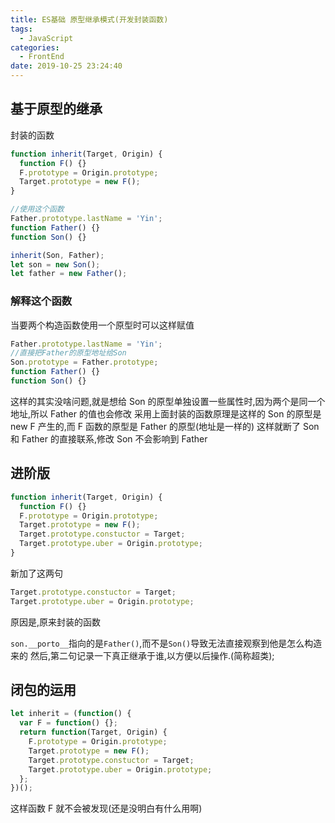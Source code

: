 ```yaml
---
title: ES基础 原型继承模式(开发封装函数)
tags:
  - JavaScript
categories:
  - FrontEnd
date: 2019-10-25 23:24:40
---
```


## 基于原型的继承

封装的函数

```javascript
function inherit(Target, Origin) {
  function F() {}
  F.prototype = Origin.prototype;
  Target.prototype = new F();
}

//使用这个函数
Father.prototype.lastName = 'Yin';
function Father() {}
function Son() {}

inherit(Son, Father);
let son = new Son();
let father = new Father();
```

### 解释这个函数

当要两个构造函数使用一个原型时可以这样赋值

```javascript
Father.prototype.lastName = 'Yin';
//直接把Father的原型地址给Son
Son.prototype = Father.prototype;
function Father() {}
function Son() {}
```

这样的其实没啥问题,就是想给 Son 的原型单独设置一些属性时,因为两个是同一个地址,所以 Father 的值也会修改
采用上面封装的函数原理是这样的
Son 的原型是 new F 产生的,而 F 函数的原型是 Father 的原型(地址是一样的)
这样就断了 Son 和 Father 的直接联系,修改 Son 不会影响到 Father

## 进阶版

```javascript
function inherit(Target, Origin) {
  function F() {}
  F.prototype = Origin.prototype;
  Target.prototype = new F();
  Target.prototype.constuctor = Target;
  Target.prototype.uber = Origin.prototype;
}
```

新加了这两句

```javascript
Target.prototype.constuctor = Target;
Target.prototype.uber = Origin.prototype;
```

原因是,原来封装的函数

`son.__porto__`指向的是`Father()`,而不是`Son()`导致无法直接观察到他是怎么构造来的
然后,第二句记录一下真正继承于谁,以方便以后操作.(简称超类);

## 闭包的运用

```javascript
let inherit = (function() {
  var F = function() {};
  return function(Target, Origin) {
    F.prototype = Origin.prototype;
    Target.prototype = new F();
    Target.prototype.constuctor = Target;
    Target.prototype.uber = Origin.prototype;
  };
})();
```

这样函数 F 就不会被发现(还是没明白有什么用啊)
